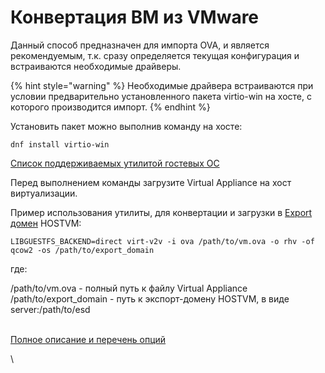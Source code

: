 # Конвертация ВМ из VMware

Данный способ предназначен для импорта OVA, и является рекомендуемым, т.к. сразу определяется текущая конфигурация и встраиваются необходимые драйверы.

{% hint style="warning" %}
Необходимые драйвера встраиваются при условии предварительно установленного пакета virtio-win на хосте, с которого производится импорт.
{% endhint %}

Установить пакет можно выполнив команду на хосте:

```
dnf install virtio-win
```

​[Список поддерживаемых утилитой гостевых ОС](https://libguestfs.org/virt-v2v-support.1.html)

​Перед выполнением команды загрузите Virtual Appliance на хост виртуализации.

Пример использования утилиты, для конвертации и загрузки в [Export домен](../export-domain.md) HOSTVM:

`LIBGUESTFS_BACKEND=direct virt-v2v -i ova /path/to/vm.ova -o rhv -of qcow2 -os /path/to/export_domain`

где:

/path/to/vm.ova - полный путь к файлу Virtual Appliance\
/path/to/export\_domain - путь к экспорт-домену HOSTVM, в виде server:/path/to/esd

\
​[Полное описание и перечень опций](https://libguestfs.org/virt-v2v.1.html)​

\
